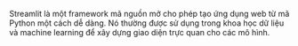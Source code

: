Streamlit là một framework mã nguồn mở cho phép tạo ứng dụng web từ mã Python một
cách dễ dàng. Nó thường được sử dụng trong khoa học dữ liệu và machine learning để xây
dựng giao diện trực quan cho các mô hình.
